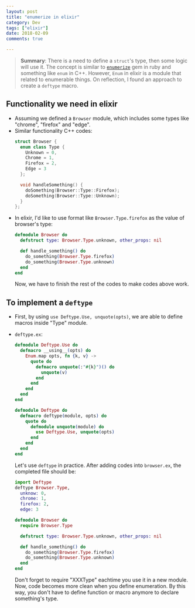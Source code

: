 ```yaml
---
layout: post
title: "enumerize in elixir"
category: Dev
tags: ["elixir"]
date: 2018-02-09
comments: true

---
```


>**Summary**:
There is a need to define a ``struct``'s type, then some logic will use it.
The concept is similar to [``enumerize``](https://github.com/brainspec/enumerize) gem in ruby and something like ``enum`` in C++.
However, ``Enum`` in elixir is a module that related to enumerable things.
On reflection, I found an approach to create a ``deftype`` macro.

## Functionality we need in elixir
- Assuming we defined a ``Browser`` module, which includes some types like "chrome", "firefox" and "edge".
- Similar functionality C++ codes:
  ```cpp
  struct Browser {
    enum class Type {
      Unknown = 0,
      Chrome = 1,
      Firefox = 2,
      Edge = 3
    };

    void handleSomething() {
      doSomething(Browser::Type::Firefox);
      doSomething(Browser::Type::Unknown);
    }
  };
  ```
- In elixir, I'd like to use format like ``Browser.Type.firefox`` as the value of browser's type:
  ```elixir
  defmodule Browser do
    defstruct type: Browser.Type.unknown, other_props: nil

    def handle_something() do
      do_something(Browser.Type.firefox)
      do_something(Browser.Type.unknown)
    end
  end
  ```
  Now, we have to finish the rest of the codes to make codes above work.

## To implement a ``deftype``
- First, by using ``use Deftype.Use, unquote(opts)``,
  we are able to define macros inside "Type" module.

- ``deftype.ex``:
  ```elixir
  defmodule Deftype.Use do
    defmacro __using__(opts) do
      Enum.map opts, fn {k, v} ->
        quote do
          defmacro unquote(:"#{k}")() do
            unquote(v)
          end
        end
      end
    end
  end

  defmodule Deftype do
    defmacro deftype(module, opts) do
      quote do
        defmodule unquote(module) do
          use Deftype.Use, unquote(opts)
        end
      end
    end
  end
  ```
  Let's use ``deftype`` in practice.
  After adding codes into ``browser.ex``, the completed file should be:
  ```elixir
  import Deftype
  deftype Browser.Type,
    unknow: 0,
    chrome: 1,
    firefox: 2,
    edge: 3

  defmodule Browser do
    require Browser.Type

    defstruct type: Browser.Type.unknown, other_props: nil

    def handle_something() do
      do_something(Browser.Type.firefox)
      do_something(Browser.Type.unknown)
    end
  end
  ```
  Don't forget to require "XXXType" eachtime you use it in a new module.
  Now, code becomes more clean when you define enumeration.
  By this way, you don't have to define function or macro anymore to declare something's type.

